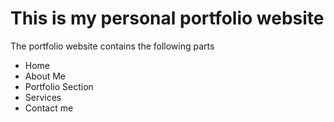 # This is my personal portfolio website
The portfolio website contains the following parts
<ul>
    <li>Home</li>
    <li>About Me</li>
    <li>Portfolio Section</li>
    <li>Services</li>
    <li>Contact me</li>
</ul>
